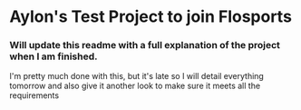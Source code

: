 # Aylon's Test Project to join Flosports

### Will update this readme with a full explanation of the project when I am finished.



I'm pretty much done with this, but it's late so I will detail everything tomorrow and also give it another look to make sure it meets all the requirements